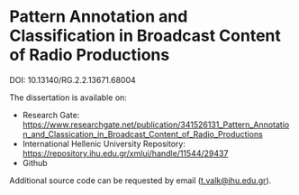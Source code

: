 # Pattern Annotation and Classification in Broadcast Content of Radio Productions

DOI: 10.13140/RG.2.2.13671.68004


The dissertation is available on:

- Research Gate: https://www.researchgate.net/publication/341526131_Pattern_Annotation_and_Classication_in_Broadcast_Content_of_Radio_Productions
- International Hellenic University Repository: https://repository.ihu.edu.gr/xmlui/handle/11544/29437
- Github


Additional source code can be requested by email (t.valk@ihu.edu.gr).
